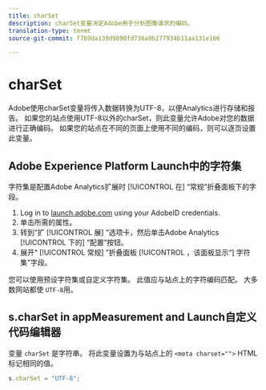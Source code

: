 ```yaml
---
title: charSet
description: charSet变量决定Adobe用于分析图像请求的编码。
translation-type: tm+mt
source-git-commit: f769da139d9890fd736a9b277934b11aa131e166

---
```



# charSet

Adobe使用charSet变量将传入数据转换为UTF-8，以便Analytics进行存储和报告。 如果您的站点使用UTF-8以外的charSet，则此变量允许Adobe对您的数据进行正确编码。 如果您的站点在不同的页面上使用不同的编码，则可以逐页设置此变量。

## Adobe Experience Platform Launch中的字符集

字符集是配置Adobe Analytics扩展时 [!UICONTROL 在] “常规”折叠面板下的字段。

1. Log in to [launch.adobe.com](https://launch.adobe.com) using your AdobeID credentials.
2. 单击所需的属性。
3. 转到“扩 [!UICONTROL 展] ”选项卡，然后单击Adobe Analytics [!UICONTROL 下的] “配置”按钮。
4. 展开“ [!UICONTROL 常规] ”折叠面板 [!UICONTROL ，该面板显示“] 字符集”字段。

您可以使用预设字符集或自定义字符集。 此值应与站点上的字符编码匹配。 大多数网站都使 `UTF-8`用。

## s.charSet in appMeasurement and Launch自定义代码编辑器

变量 `charSet` 是字符串。 将此变量设置为与站点上的 `<meta charset="">` HTML标记相同的值。

```js
s.charSet = "UTF-8";
```
